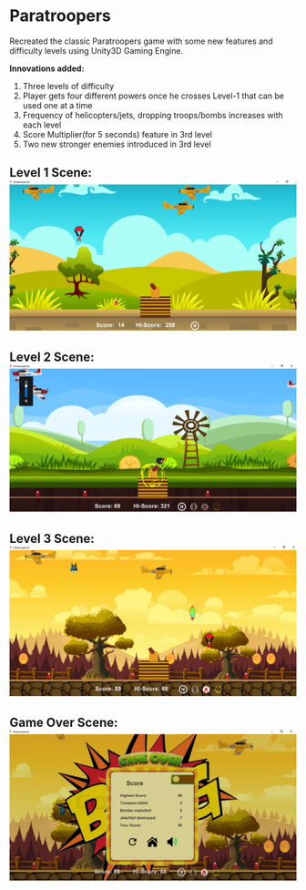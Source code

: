 # Paratroopers

Recreated the classic Paratroopers game with some new features and difficulty levels using Unity3D Gaming Engine. <br />

**Innovations added:**
1. Three levels of difficulty
2. Player gets four different powers once he crosses Level-1 that can be used one at a time
3. Frequency of helicopters/jets, dropping troops/bombs increases with each level
4. Score Multiplier(for 5 seconds) feature in 3rd level
5. Two new stronger enemies introduced in 3rd level

## Level 1 Scene: ![picture](Level1.png)
## Level 2 Scene: ![picture](Level2.png) 
## Level 3 Scene: ![picture](Level3.png) 
## Game Over Scene: ![picture](GameOver.png) 
